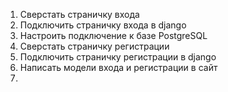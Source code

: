 1. Сверстать страничку входа
2. Подключить страничку входа в django
3. Настроить подключение к базе PostgreSQL
4. Сверстать страничку регистрации
5. Подключить страничку регистрации в django
6. Написать модели входа и регистрации в сайт
7.
